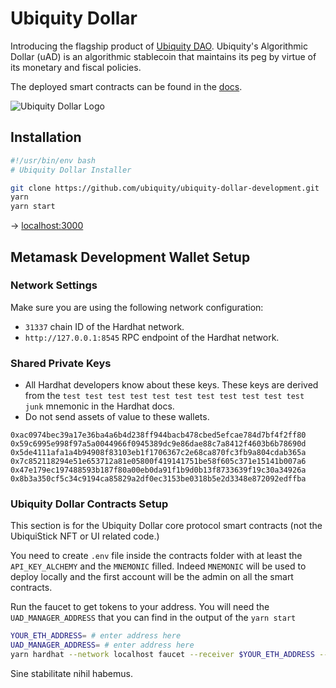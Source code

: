 # Ubiquity Dollar

Introducing the flagship product of [Ubiquity DAO](https://ubq.fi/). Ubiquity's Algorithmic Dollar (uAD) is an algorithmic stablecoin that maintains its peg by virtue of its monetary and fiscal policies.

The deployed smart contracts can be found in the [docs](https://dao.ubq.fi/smart-contracts).

![Ubiquity Dollar Logo](https://user-images.githubusercontent.com/4975670/153777249-527395c0-0c52-4731-8b0a-77b7885fafda.png)

## Installation

```bash
#!/usr/bin/env bash
# Ubiquity Dollar Installer

git clone https://github.com/ubiquity/ubiquity-dollar-development.git
yarn
yarn start
```

→ [localhost:3000](https://localhost:3000/)

## Metamask Development Wallet Setup

### Network Settings

Make sure you are using the following network configuration:

- `31337` chain ID of the Hardhat network.
- `http://127.0.0.1:8545` RPC endpoint of the Hardhat network.

### Shared Private Keys

- All Hardhat developers know about these keys. These keys are derived from the `test test test test test test test test test test test junk` mnemonic in the Hardhat docs.
- Do not send assets of value to these wallets.

```
0xac0974bec39a17e36ba4a6b4d238ff944bacb478cbed5efcae784d7bf4f2ff80
0x59c6995e998f97a5a0044966f0945389dc9e86dae88c7a8412f4603b6b78690d
0x5de4111afa1a4b94908f83103eb1f1706367c2e68ca870fc3fb9a804cdab365a
0x7c852118294e51e653712a81e05800f419141751be58f605c371e15141b007a6
0x47e179ec197488593b187f80a00eb0da91f1b9d0b13f8733639f19c30a34926a
0x8b3a350cf5c34c9194ca85829a2df0ec3153be0318b5e2d3348e872092edffba
```

### Ubiquity Dollar Contracts Setup

This section is for the Ubiquity Dollar core protocol smart contracts (not the UbiquiStick NFT or UI related code.)

You need to create `.env` file inside the contracts folder with at least the `API_KEY_ALCHEMY` and the `MNEMONIC` filled. Indeed `MNEMONIC` will be used to deploy locally and the first account will be the admin on all the smart contracts.

Run the faucet to get tokens to your address. You will need the `UAD_MANAGER_ADDRESS` that you can find in the output of the `yarn start`

```bash
YOUR_ETH_ADDRESS= # enter address here
UAD_MANAGER_ADDRESS= # enter address here
yarn hardhat --network localhost faucet --receiver $YOUR_ETH_ADDRESS --manager $UAD_MANAGER_ADDRESS
```

Sine stabilitate nihil habemus.
